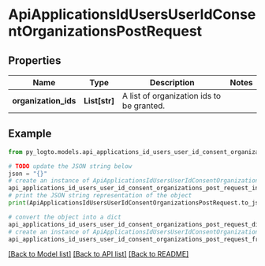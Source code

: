# ApiApplicationsIdUsersUserIdConsentOrganizationsPostRequest


## Properties

Name | Type | Description | Notes
------------ | ------------- | ------------- | -------------
**organization_ids** | **List[str]** | A list of organization ids to be granted. | 

## Example

```python
from py_logto.models.api_applications_id_users_user_id_consent_organizations_post_request import ApiApplicationsIdUsersUserIdConsentOrganizationsPostRequest

# TODO update the JSON string below
json = "{}"
# create an instance of ApiApplicationsIdUsersUserIdConsentOrganizationsPostRequest from a JSON string
api_applications_id_users_user_id_consent_organizations_post_request_instance = ApiApplicationsIdUsersUserIdConsentOrganizationsPostRequest.from_json(json)
# print the JSON string representation of the object
print(ApiApplicationsIdUsersUserIdConsentOrganizationsPostRequest.to_json())

# convert the object into a dict
api_applications_id_users_user_id_consent_organizations_post_request_dict = api_applications_id_users_user_id_consent_organizations_post_request_instance.to_dict()
# create an instance of ApiApplicationsIdUsersUserIdConsentOrganizationsPostRequest from a dict
api_applications_id_users_user_id_consent_organizations_post_request_from_dict = ApiApplicationsIdUsersUserIdConsentOrganizationsPostRequest.from_dict(api_applications_id_users_user_id_consent_organizations_post_request_dict)
```
[[Back to Model list]](../README.md#documentation-for-models) [[Back to API list]](../README.md#documentation-for-api-endpoints) [[Back to README]](../README.md)


